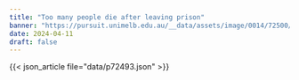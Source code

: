 ```yaml
---
title: "Too many people die after leaving prison"
banner: "https://pursuit.unimelb.edu.au/__data/assets/image/0014/72500/Too-many-people-die-after-leaving-prison_1e044863-e071-4ce3-9c41-caf68c25e766.jpg"
date: 2024-04-11
draft: false
---
```


{{< json_article file="data/p72493.json" >}}